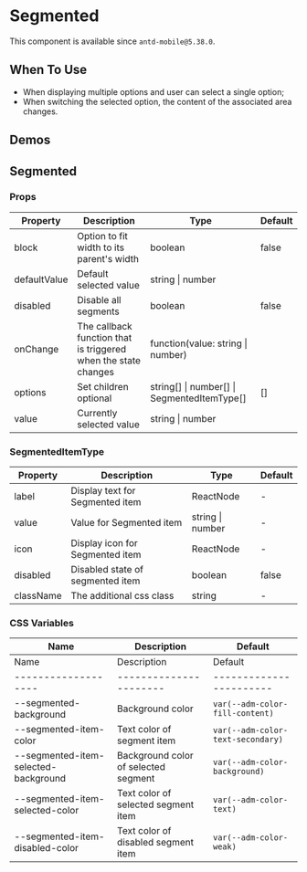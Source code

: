# Segmented

This component is available since `antd-mobile@5.38.0`.

## When To Use

- When displaying multiple options and user can select a single option;
- When switching the selected option, the content of the associated area changes.

## Demos

<code src="./demos/demo1.tsx"></code>

## Segmented

### Props

| Property     | Description                                                    | Type                                           | Default |
| ------------ | -------------------------------------------------------------- | ---------------------------------------------- | ------- |
| block        | Option to fit width to its parent\'s width                     | boolean                                        | false   |
| defaultValue | Default selected value                                         | string \| number                               |         |
| disabled     | Disable all segments                                           | boolean                                        | false   |
| onChange     | The callback function that is triggered when the state changes | function(value: string \| number)              |         |
| options      | Set children optional                                          | string\[] \| number\[] \| SegmentedItemType\[] | []      |
| value        | Currently selected value                                       | string \| number                               |         |

### SegmentedItemType

| Property  | Description                      | Type             | Default |
| --------- | -------------------------------- | ---------------- | ------- |
| label     | Display text for Segmented item  | ReactNode        | -       |
| value     | Value for Segmented item         | string \| number | -       |
| icon      | Display icon for Segmented item  | ReactNode        | -       |
| disabled  | Disabled state of segmented item | boolean          | false   |
| className | The additional css class         | string           | -       |

### CSS Variables

| Name                                 | Description                          | Default                           |
| ------------------------------------ | ------------------------------------ | --------------------------------- |
| Name                                 | Description                          | Default                           |
| -------------------                  | ----------------------               | -----------------------           |
| --segmented-background               | Background color                     | `var(--adm-color-fill-content)`   |
| --segmented-item-color               | Text color of segment item           | `var(--adm-color-text-secondary)` |
| --segmented-item-selected-background | Background color of selected segment | `var(--adm-color-background)`     |
| --segmented-item-selected-color      | Text color of selected segment item  | `var(--adm-color-text)`           |
| --segmented-item-disabled-color      | Text color of disabled segment item  | `var(--adm-color-weak)`           |
